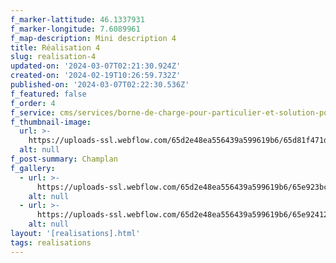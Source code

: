 ```yaml
---
f_marker-lattitude: 46.1337931
f_marker-longitude: 7.6089961
f_map-description: Mini description 4
title: Réalisation 4
slug: realisation-4
updated-on: '2024-03-07T02:21:30.924Z'
created-on: '2024-02-19T10:26:59.732Z'
published-on: '2024-03-07T02:22:30.536Z'
f_featured: false
f_order: 4
f_service: cms/services/borne-de-charge-pour-particulier-et-solution-pour-ppe.md
f_thumbnail-image:
  url: >-
    https://uploads-ssl.webflow.com/65d2e48ea556439a599619b6/65d81f471d257246971582bb_vetroz_1.jpg
  alt: null
f_post-summary: Champlan
f_gallery:
  - url: >-
      https://uploads-ssl.webflow.com/65d2e48ea556439a599619b6/65e923bcf3c19d7a9218dff0_vetroz_1.jpg
    alt: null
  - url: >-
      https://uploads-ssl.webflow.com/65d2e48ea556439a599619b6/65e92412639eb12afc05beb4_champlan2.jpg
    alt: null
layout: '[realisations].html'
tags: realisations
---
```



